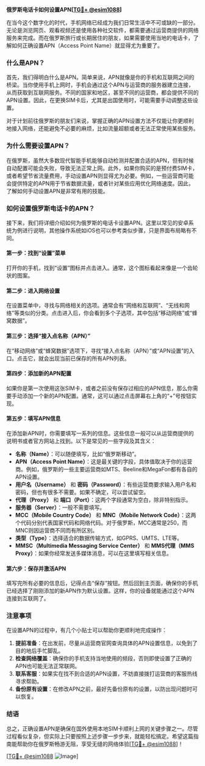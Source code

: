 **俄罗斯电话卡如何设置APN[[TG💪+ @esim1088](https://t.me/s/esim1088)]**

在当今这个数字化的时代，手机网络已经成为我们日常生活中不可或缺的一部分。无论是浏览网页、观看视频还是使用各种社交软件，都需要通过运营商提供的网络服务来完成。而在俄罗斯旅行或长期居住的朋友，如果需要使用当地的电话卡，了解如何正确设置APN（Access Point Name）就显得尤为重要了。

### 什么是APN？

首先，我们得明白什么是APN。简单来说，APN就像是你的手机和互联网之间的桥梁。当你使用手机上网时，手机会通过这个APN与运营商的服务器建立连接，从而获取到互联网服务。不同的国家和地区，甚至不同的运营商，都会提供不同的APN设置。因此，在更换SIM卡后，尤其是出国使用时，可能需要手动调整这些设置。

对于计划前往俄罗斯的朋友们来说，掌握正确的APN设置方法不仅能让你更顺利地接入网络，还能避免不必要的麻烦，比如流量超额或者无法正常使用某些服务。

### 为什么需要设置APN？

在俄罗斯，虽然大多数现代智能手机能够自动检测并配置合适的APN，但有时候自动配置可能会失败，导致无法正常上网。此外，如果你购买的是预付费SIM卡，或者希望节省流量费用，手动设置APN则显得尤为必要。例如，一些运营商可能会提供特定的APN用于节省数据流量，或者针对某些应用优化网络速度。因此，了解如何手动设置APN是非常有用的技能。

### 如何设置俄罗斯电话卡的APN？

接下来，我们将详细介绍如何为俄罗斯的电话卡设置APN。这里以常见的安卓系统为例进行说明，其他操作系统如iOS也可以参考类似步骤，只是界面布局略有不同。

#### 第一步：找到“设置”菜单

打开你的手机，找到“设置”图标并点击进入。通常，这个图标看起来像是一个齿轮状的图案。

#### 第二步：进入网络设置

在设置菜单中，寻找与网络相关的选项。通常会有“网络和互联网”、“无线和网络”等类似的分类。点击进入后，你会看到多个子选项，其中包括“移动网络”或“蜂窝数据”。

#### 第三步：选择“接入点名称（APN）”

在“移动网络”或“蜂窝数据”选项下，寻找“接入点名称（APN）”或“APN设置”的入口。点击它，就会出现当前已保存的所有APN列表。

#### 第四步：添加新的APN配置

如果你是第一次使用这张SIM卡，或者之前没有保存过相应的APN信息，那么你需要手动添加一个新的APN配置。通常，这可以通过点击屏幕右上角的“+”号按钮实现。

#### 第五步：填写APN信息

在添加新APN时，你需要填写一系列的信息。这些信息一般可以从运营商提供的说明书或者官方网站上找到。以下是常见的一些字段及其含义：

- **名称（Name）**：可以随便填写，比如“俄罗斯移动”。
- **APN（Access Point Name）**：这是最关键的字段，具体值取决于你的运营商。例如，俄罗斯的一些主要运营商如MTS、Beeline和MegaFon都有各自的APN设置。
- **用户名（Username）** 和 **密码（Password）**：有些运营商要求输入用户名和密码，但也有很多不需要。如果不确定，可以尝试留空。
- **代理（Proxy）** 和 **端口（Port）**：这两个字段通常为空白，除非特别指示。
- **服务器（Server）**：一般不需要填写。
- **MCC（Mobile Country Code）** 和 **MNC（Mobile Network Code）**：这两个代码分别代表国家代码和网络代码。对于俄罗斯，MCC通常是250，而MNC则因运营商不同而有所区别。
- **类型（Type）**：选择适合的数据传输方式，如GPRS、UMTS、LTE等。
- **MMSC（Multimedia Messaging Service Center）** 和 **MMS代理（MMS Proxy）**：如果你经常发送多媒体消息，可以在这里填写相关信息。

#### 第六步：保存并激活APN

填写完所有必要的信息后，记得点击“保存”按钮。然后回到主页面，确保你的手机已经选择了刚刚添加的新APN作为默认设置。这样，你的设备就能通过这个APN连接到互联网了。

### 注意事项

在设置APN的过程中，有几个小贴士可以帮助你更顺利地完成操作：

1. **提前准备**：在出发前，尽量从运营商官网查询具体的APN设置信息，以免到了目的地后手忙脚乱。
2. **检查网络覆盖**：确保你的手机支持当地使用的频段，否则即使设置了正确的APN也可能无法正常联网。
3. **联系客服**：如果实在找不到合适的APN设置，不妨直接拨打运营商的客服热线寻求帮助。
4. **备份原有设置**：在修改APN之前，最好先备份原有的设置，以防出现问题时可以恢复。

### 结语

总之，正确设置APN是确保在国外使用本地SIM卡顺利上网的关键步骤之一。尽管过程看似复杂，但实际上只要按照上述步骤一步步来，就能轻松搞定。希望这篇指南能帮助你在俄罗斯畅游无阻，享受无缝的网络体验[[TG💪+ @esim1088](https://t.me/s/esim1088)]！

[[TG💪+ @esim1088](https://t.me/s/esim1088) ![Image](https://i.postimg.cc/4NQfJmqS/Snipaste-2025-05-13-00-14-12.png)]